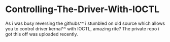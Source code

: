 # Controlling-The-Driver-With-IOCTL
As i was busy reversing the githubs^^ i stumbled on old source which allows you to control driver kernal^^ with IOCTL, amazing rite?
The private repo i got this off was uploaded recently.
